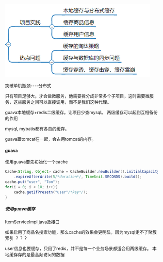 ![image-20210503223729801](9%20%E7%BC%93%E5%AD%98%E5%95%86%E5%93%81%E4%B8%8E%E7%94%A8%E6%88%B7.assets/image-20210503223729801.png)

突破单机瓶颈----分布式

只有项目足够大，才会做微服务，他需要拆分成非常多个子项目，这时需要微服务，这些服务之间可以直接调用，而不是我们这种代理。



guava本地缓存+redis二级缓存。让项目少查mysql。 两级缓存可以起到互相备份的作用

mysql,  mybatis都有各自的缓存。

guava跟tomcat在一起，会占用tomcat的内存。



#### guava

使用guava要先初始化一个cache

```java
Cache<String, Object> cache = CacheBuilder.newBuilder().initialCapacity(10).maximumSize(100)
    .expireAfterWrite(5/*duration*/, TimeUnit.SECONDS).build();
cache.put("user", "Tom");
for(i = 0; i < 10; i++){
    cache.getIfPresetn("user"/*key*/);
}
```

##### 使用guava缓存

ItemServiceImpl.java及接口

如果启用了商品名搜索功能，那么cache的效果会更明显，因为mysql走不了聚簇索引 ？？？

user信息也要缓存，只用了redis，并不是每一个业务场景都适合用两级缓存。 本地缓存存的是最高频访问的数据

